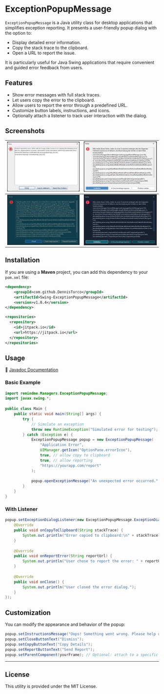 # ExceptionPopupMessage

`ExceptionPopupMessage` is a Java utility class for desktop applications that simplifies exception reporting. It presents a user-friendly popup dialog with the option to:

- Display detailed error information.
- Copy the stack trace to the clipboard.
- Open a URL to report the issue.

It is particularly useful for Java Swing applications that require convenient and guided error feedback from users.

## Features

- Show error messages with full stack traces.
- Let users copy the error to the clipboard.
- Allow users to report the error through a predefined URL.
- Customize button labels, instructions, and icons.
- Optionally attach a listener to track user interaction with the dialog.

## Screenshots
| ![](./imgs/screen1.png) | ![](./imgs/screen2.png) |
| ------------------------ | ------------------------ |
| ![](./imgs/screen3.png) | ![](./imgs/screen4.png) |

## Installation
If you are using a **Maven** project, you can add this dependency to your `pom.xml` file:
```xml
<dependency>
    <groupId>com.github.DennisTurco</groupId>
    <artifactId>Swing-ExceptionPopupMessage</artifactId>
    <version>v1.0.4</version>
</dependency>
```
```xml
<repositories>
  <repository>
    <id>jitpack.io</id>
    <url>https://jitpack.io</url>
  </repository>
</repositories>
```

## Usage
📘 [Javadoc Documentation](https://dennisturco.github.io/Swing-ExceptionPopupMessage/docs)


### Basic Example

```java
import remindme.Managers.ExceptionPopupMessage;
import javax.swing.*;

public class Main {
    public static void main(String[] args) {
        try {
            // Simulate an exception
            throw new RuntimeException("Simulated error for testing");
        } catch (Exception e) {
            ExceptionPopupMessage popup = new ExceptionPopupMessage(
                "Application Error",
                UIManager.getIcon("OptionPane.errorIcon"),
                true, // allow copy to clipboard
                true, // allow reporting
                "https://yourapp.com/report"
            );

            popup.openExceptionMessage("An unexpected error occurred.", e);
        }
    }
}
```

### With Listener

```java
popup.setExceptionDialogListener(new ExceptionPopupMessage.ExceptionDialogListener() {
    @Override
    public void onCopyToClipboard(String stackTrace) {
        System.out.println("Error copied to clipboard:\n" + stackTrace);
    }

    @Override
    public void onReportError(String reportUrl) {
        System.out.println("User chose to report the error: " + reportUrl);
    }

    @Override
    public void onClose() {
        System.out.println("User closed the error dialog.");
    }
});
```


## Customization

You can modify the appearance and behavior of the popup:

```java
popup.setInstructionsMessage("Oops! Something went wrong. Please help us fix it.");
popup.setCloseButtonText("Dismiss");
popup.setCopyButtonText("Copy Details");
popup.setReportButtonText("Send Report");
popup.setParentComponent(yourFrame); // Optional: attach to a specific parent window
```

---

## License

This utility is provided under the MIT License.